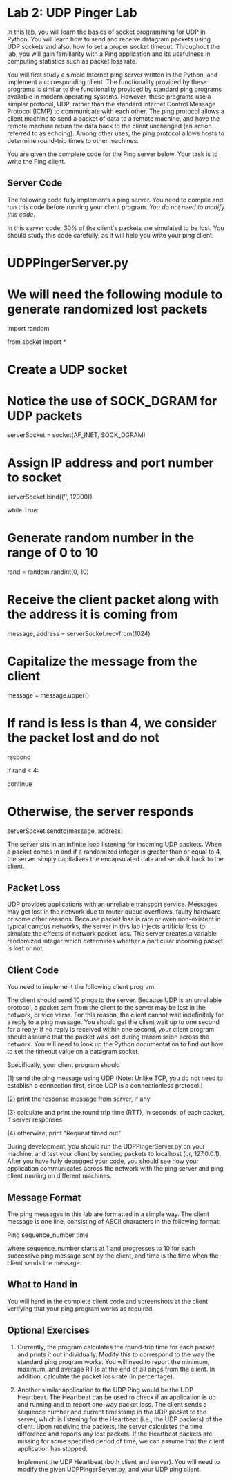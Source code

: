 Lab 2: UDP Pinger Lab
=====================

In this lab, you will learn the basics of socket programming for UDP in
Python. You will learn how to send and receive datagram packets using
UDP sockets and also, how to set a proper socket timeout. Throughout the
lab, you will gain familiarity with a Ping application and its
usefulness in computing statistics such as packet loss rate.

You will first study a simple Internet ping server written in the
Python, and implement a corresponding client. The functionality provided
by these programs is similar to the functionality provided by standard
ping programs available in modern operating systems. However, these
programs use a simpler protocol, UDP, rather than the standard Internet
Control Message Protocol (ICMP) to communicate with each other. The ping
protocol allows a client machine to send a packet of data to a remote
machine, and have the remote machine return the data back to the client
unchanged (an action referred to as echoing). Among other uses, the ping
protocol allows hosts to determine round-trip times to other machines.

You are given the complete code for the Ping server below. Your task is
to write the Ping client.

Server Code
-----------

The following code fully implements a ping server. You need to compile
and run this code before running your client program. *You do not need
to modify this code.*

In this server code, 30% of the client's packets are simulated to be
lost. You should study this code carefully, as it will help you write
your ping client.

# UDPPingerServer.py

# We will need the following module to generate randomized lost packets

import random

from socket import *

# Create a UDP socket

# Notice the use of SOCK_DGRAM for UDP packets

serverSocket = socket(AF_INET, SOCK_DGRAM)

# Assign IP address and port number to socket

serverSocket.bind(('', 12000))

while True:

# Generate random number in the range of 0 to 10

rand = random.randint(0, 10)

# Receive the client packet along with the address it is coming from

message, address = serverSocket.recvfrom(1024)

# Capitalize the message from the client

message = message.upper()

# If rand is less is than 4, we consider the packet lost and do not
respond

if rand < 4:

continue

# Otherwise, the server responds

serverSocket.sendto(message, address)

The server sits in an infinite loop listening for incoming UDP packets.
When a packet comes in and if a randomized integer is greater than or
equal to 4, the server simply capitalizes the encapsulated data and
sends it back to the client.

Packet Loss
-----------

UDP provides applications with an unreliable transport service. Messages
may get lost in the network due to router queue overflows, faulty
hardware or some other reasons. Because packet loss is rare or even
non-existent in typical campus networks, the server in this lab injects
artificial loss to simulate the effects of network packet loss. The
server creates a variable randomized integer which determines whether a
particular incoming packet is lost or not.

Client Code
-----------

You need to implement the following client program.

The client should send 10 pings to the server. Because UDP is an
unreliable protocol, a packet sent from the client to the server may be
lost in the network, or vice versa. For this reason, the client cannot
wait indefinitely for a reply to a ping message. You should get the
client wait up to one second for a reply; if no reply is received within
one second, your client program should assume that the packet was lost
during transmission across the network. You will need to look up the
Python documentation to find out how to set the timeout value on a
datagram socket.

Specifically, your client program should

(1) send the ping message using UDP (Note: Unlike TCP, you do not need
to establish a connection first, since UDP is a connectionless
protocol.)

(2) print the response message from server, if any

(3) calculate and print the round trip time (RTT), in seconds, of each
packet, if server responses

(4) otherwise, print "Request timed out"

During development, you should run the UDPPingerServer.py on your
machine, and test your client by sending packets to localhost (or,
127.0.0.1). After you have fully debugged your code, you should see how
your application communicates across the network with the ping server
and ping client running on different machines.

Message Format
--------------

The ping messages in this lab are formatted in a simple way. The client
message is one line, consisting of ASCII characters in the following
format:

Ping sequence_number time

where sequence_number starts at 1 and progresses to 10 for each
successive ping message sent by the client, and time is the time when
the client sends the message.

What to Hand in
---------------

You will hand in the complete client code and screenshots at the client
verifying that your ping program works as required.

Optional Exercises
------------------

1.  Currently, the program calculates the round-trip time for each
    packet and prints it out individually. Modify this to correspond to
    the way the standard ping program works. You will need to report the
    minimum, maximum, and average RTTs at the end of all pings from the
    client. In addition, calculate the packet loss rate (in percentage).

2.  Another similar application to the UDP Ping would be the UDP
    Heartbeat. The Heartbeat can be used to check if an application is
    up and running and to report one-way packet loss. The client sends a
    sequence number and current timestamp in the UDP packet to the
    server, which is listening for the Heartbeat (i.e., the UDP packets)
    of the client. Upon receiving the packets, the server calculates the
    time difference and reports any lost packets. If the Heartbeat
    packets are missing for some specified period of time, we can assume
    that the client application has stopped.

    Implement the UDP Heartbeat (both client and server). You will need to
    modify the given UDPPingerServer.py, and your UDP ping client.
